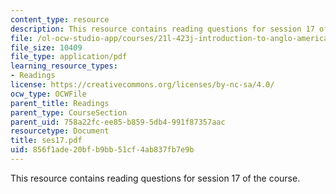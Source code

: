```yaml
---
content_type: resource
description: This resource contains reading questions for session 17 of the course.
file: /ol-ocw-studio-app/courses/21l-423j-introduction-to-anglo-american-folk-music-fall-2005/856f1ade20bfb9bb51cf4ab837fb7e9b_ses17.pdf
file_size: 10409
file_type: application/pdf
learning_resource_types:
- Readings
license: https://creativecommons.org/licenses/by-nc-sa/4.0/
ocw_type: OCWFile
parent_title: Readings
parent_type: CourseSection
parent_uid: 758a22fc-ee85-b859-5db4-991f87357aac
resourcetype: Document
title: ses17.pdf
uid: 856f1ade-20bf-b9bb-51cf-4ab837fb7e9b
---
```

This resource contains reading questions for session 17 of the course.